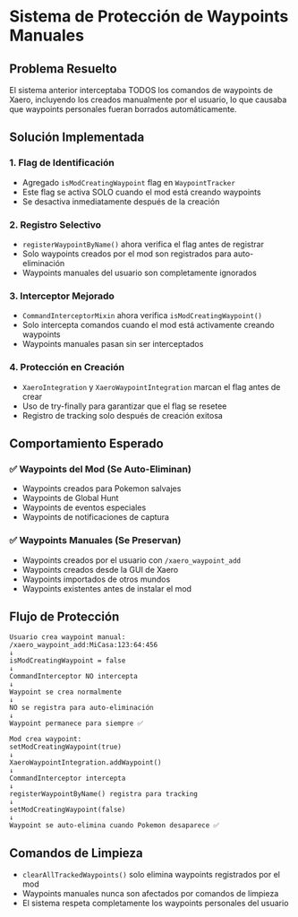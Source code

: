 # Sistema de Protección de Waypoints Manuales

## Problema Resuelto
El sistema anterior interceptaba TODOS los comandos de waypoints de Xaero, incluyendo los creados manualmente por el usuario, lo que causaba que waypoints personales fueran borrados automáticamente.

## Solución Implementada

### 1. Flag de Identificación
- Agregado `isModCreatingWaypoint` flag en `WaypointTracker`
- Este flag se activa SOLO cuando el mod está creando waypoints
- Se desactiva inmediatamente después de la creación

### 2. Registro Selectivo
- `registerWaypointByName()` ahora verifica el flag antes de registrar
- Solo waypoints creados por el mod son registrados para auto-eliminación
- Waypoints manuales del usuario son completamente ignorados

### 3. Interceptor Mejorado
- `CommandInterceptorMixin` ahora verifica `isModCreatingWaypoint()` 
- Solo intercepta comandos cuando el mod está activamente creando waypoints
- Waypoints manuales pasan sin ser interceptados

### 4. Protección en Creación
- `XaeroIntegration` y `XaeroWaypointIntegration` marcan el flag antes de crear
- Uso de try-finally para garantizar que el flag se resetee
- Registro de tracking solo después de creación exitosa

## Comportamiento Esperado

### ✅ Waypoints del Mod (Se Auto-Eliminan)
- Waypoints creados para Pokemon salvajes
- Waypoints de Global Hunt
- Waypoints de eventos especiales
- Waypoints de notificaciones de captura

### ✅ Waypoints Manuales (Se Preservan)
- Waypoints creados por el usuario con `/xaero_waypoint_add`
- Waypoints creados desde la GUI de Xaero
- Waypoints importados de otros mundos
- Waypoints existentes antes de instalar el mod

## Flujo de Protección

```
Usuario crea waypoint manual:
/xaero_waypoint_add:MiCasa:123:64:456
↓
isModCreatingWaypoint = false
↓
CommandInterceptor NO intercepta
↓
Waypoint se crea normalmente
↓
NO se registra para auto-eliminación
↓
Waypoint permanece para siempre ✅

Mod crea waypoint:
setModCreatingWaypoint(true)
↓
XaeroWaypointIntegration.addWaypoint()
↓
CommandInterceptor intercepta
↓
registerWaypointByName() registra para tracking
↓
setModCreatingWaypoint(false)
↓
Waypoint se auto-elimina cuando Pokemon desaparece ✅
```

## Comandos de Limpieza
- `clearAllTrackedWaypoints()` solo elimina waypoints registrados por el mod
- Waypoints manuales nunca son afectados por comandos de limpieza
- El sistema respeta completamente los waypoints personales del usuario